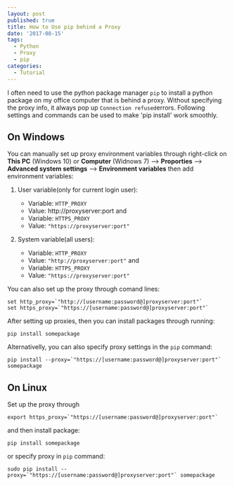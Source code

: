 ```yaml
---
layout: post
published: true
title: How to Use pip behind a Proxy
date: '2017-08-15'
tags:
  - Python
  - Proxy
  - pip
categories:
  - Tutorial
---
```

I often need to use the python package manager `pip` to install a python package on my office computer that is behind a proxy. Without specifying the proxy info, it always pop up `Connection refused`errors. Following settings and commands can be used to make 'pip install' work smoothly.
<!--more-->

## On Windows
You can manually set up proxy environment variables through right-click on **This PC** (Windows 10) or **Computer** (Widnows 7) --> **Proporties** --> **Advanced system settings** --> **Environment variables** then add environment variables:

1. User variable(only for current login user):

    - Variable: `HTTP_PROXY`
    - Value: <div style="display: inline">http://proxyserver:port</div> 
   and 
    - Variable: `HTTPS_PROXY`
    - Value: `"https://proxyserver:port"`
2. System variable(all users):

    - Variable: `HTTP_PROXY`
    - Value: `"http://proxyserver:port"`
   and 
    - Variable: `HTTPS_PROXY`
    - Value: `"https://proxyserver:port"`

You can also set up the proxy through comand lines:

~~~
set http_proxy=`"http://[username:password@]proxyserver:port"`
set https_proxy=`"https://[username:password@]proxyserver:port"`
~~~

After setting up proxies, then you can install packages through running:
~~~
pip install somepackage
~~~

Alternativelly, you can also specify proxy settings in the `pip` command:

~~~
pip install --proxy=`"https://[username:password@]proxyserver:port"` somepackage
~~~

## On Linux
Set up the proxy through

~~~
export https_proxy=`"https://[username:password@]proxyserver:port"`
~~~

and then install package:

~~~
pip install somepackage
~~~

or specify proxy in `pip` command:

~~~
sudo pip install --proxy=`"https://[username:password@]proxyserver:port"` somepackage
~~~
